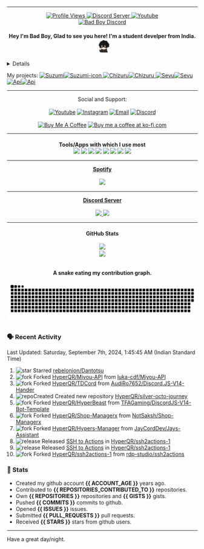 ----
<p align="center">
   <a href="https://github.com/Bad-Boy-Codes/">
   <img title="Profile Views" src="https://komarev.com/ghpvc/?username=Bad-Boy-Codes&style=flat-square&color=de1032">
   <a />
   <a href="https://dsc.gg/badboy">
   <img title="Discord Server" src="https://img.shields.io/discord/459910889924067358?label=Discord+Community&logo=discord&logoColor=fafafa&style=flat-square&color=de1032">
   <a /><a href="https://www.youtube.com/channel/UC9j9vzkxZvUHWOlDBx-fajw?sub_confirmation=1">
   <img title="Youtube" src="https://img.shields.io/youtube/channel/subscribers/UC9j9vzkxZvUHWOlDBx-fajw?label=You+Tube&logo=youtube&logoColor=fafafa&style=flat-square&color=de1032">
   <a />
   <br>
   <a href="https://discord.com/users/445073800850046977">
   <img title="Bad Boy Discord" src="https://discord.c99.nl/widget/theme-3/445073800850046977.png">
   <a />
</p>
<h4 align="center"> Hey I'm Bad Boy, Glad to see you here! I'm a student develper from India.<img src = "https://github.com/realatharv/GIFs/blob/main/Profile%20GIFs/when-you.gif" width = 40px></h4>
<details>
<summary>About Me</summary><br>
★ Currently working on websites and APIs<br></br>
★ Otaku Weeb<br></br>
★ Websites: <a href="https://api.badboy.is-a.dev">Api</a>, <a href="https://badboy.is-a.dev">Main Website</a>, <a href="https://semant.is-a.dev">Secondary Website</a>
</details>
<p>
   My projects: <a href="https://top.gg/bot/858565390615707668" target="_blank">
   <img alt="Suzumi" width="24px" src="https://i.imgur.com/lmp8A2o_d.webp?maxwidth=640&shape=thumb&fidelity=medium"><img alt="Suzumi-icon" width="70px"src="https://img.shields.io/badge/-Suzumi-de1032?style=flat&logo=codeIgniter&logoColor=white"/>  
   <a /><a href="https://dsc.gg/badboy" target="_blank">
   <img title="Chizuru" width="17px" src="https://static.wikia.nocookie.net/kanojo-okarishimasu/images/b/b1/Chizuru_Profile_Pic_%28Anime%29.png/revision/latest?cb=20210131180844"><img title="Chizuru" width="70px"src="https://img.shields.io/badge/-Chizuru-e63ccc?style=flat&logo=codeIgniter&logoColor=white"/>  
   <a /><a href="https://discord.gg/UTQRXgUAAX" target="_blank">
   <img title="Sevu" width="24px" src="https://i.imgur.com/dkFSAZZ.png"><img title="Sevu" width="56px"src="https://img.shields.io/badge/-Sevu-bc57ff?style=flat&logo=codeIgniter&logoColor=white"/>  
   <a /><a href="https://api.badboy.is-a.dev/" target="_blank">
   <img title="Api" width="54px" src="https://i.imgur.com/ODYGrmU.png"><img title="Api" width="56px"src="https://img.shields.io/badge/-Api-4599ff?style=flat&logo=maserati&logoColor=white"/>  
   <a />

----
</p>
<p align="center">
Social and Support: <br><br><a href="https://www.youtube.com/channel/UC9j9vzkxZvUHWOlDBx-fajw?sub_confirmation=1"><img title="Youtube" src="https://img.shields.io/badge/-Youtube-d60412?style=for-the-badge&logo=youtubegaming&logoColor=white"/></a>
<a href="https://instagram.com/_itz.bad.boy_"><img title="Instagram" src="https://img.shields.io/badge/-Instagram-d9025f?style=for-the-badge&logo=instagram&logoColor=white"/></a>
<a href="mailto:contact@mail.badboy.is-a.dev"><img title="Email" src="https://img.shields.io/badge/-Email-a317c2?style=for-the-badge&logo=Minutemailer&logoColor=white"/></a>
<a href="https://dsc.gg/badboy"><img title="Discord" src="https://img.shields.io/badge/-Discord-5502c2?style=for-the-badge&logo=discord&logoColor=white"/></a>
<br><br><a href="https://www.buymeacoffee.com/bad.boy" target="_blank"><img src="https://cdn.buymeacoffee.com/buttons/v2/default-red.png" alt="Buy Me A Coffee" style="height: 36px !important;height: 36px !important;" ></a> <a href='https://ko-fi.com/semant' target='_blank'><img height='36' style='border:0px;height:36px;' src='https://cdn.ko-fi.com/cdn/kofi3.png?v=3' border='0' alt='Buy me a coffee at ko-fi.com' /></a>

----
<h4 align="center">
Tools/Apps with which I use most </><br>
<img src="https://img.shields.io/badge/node.js%20-%2343853D.svg?&style=for-the-badge&logo=node.js&logoColor=white" />
<img src="https://img.shields.io/badge/javascript%20-%23323330.svg?&style=for-the-badge&logo=javascript&logoColor=%23F7DF1E" />
<img src="https://img.shields.io/badge/Express.js-000000?style=for-the-badge&logo=express&logoColor=white"> <img src="https://img.shields.io/badge/CSS3-1572B6?style=for-the-badge&logo=css3&logoColor=white">
<img src="https://img.shields.io/badge/html5%20-%23E34F26.svg?&style=for-the-badge&logo=html5&logoColor=white" />
<img src="https://img.shields.io/badge/css3%20-%231572B6.svg?&style=for-the-badge&logo=css3&logoColor=white" />
<img src="https://img.shields.io/badge/github%20-%23121011.svg?&style=for-the-badge&logo=github&logoColor=white" />
<img src="https://img.shields.io/badge/MongoDB-%234ea94b.svg?&style=for-the-badge&logo=mongodb&logoColor=white" />

----
<a href="https://open.spotify.com/user/316xfhtouhtysqxs7sncspxxhwwu" target="_blank"> Spotify</a>
<br></br>
<a href="https://spotify-github-profile.vercel.app/api/view?uid=316xfhtouhtysqxs7sncspxxhwwu&redirect=true"><img src = "https://spotify-github-profile.vercel.app/api/view?uid=316xfhtouhtysqxs7sncspxxhwwu&cover_image=true&theme=novatorem&bar_color=ff8a8a&bar_color_cover=true"/>
</a>

----
<div align="center">
<a href="https://dsc.gg/badboy" target="_blank"> Discord Server</a>
<br></br>
<a href="https://dsc.gg/badboy">
<img src="https://discordapp.com/api/guilds/459910889924067358/widget.png?style=banner2"></img>
<a href="https://discord.com/users/445073800850046977"><img src="https://lanyard-profile-readme.vercel.app/api/445073800850046977?idleMessage=Probably%20Watching%20Anime&borderRadius=8px" /></a>
</div>

----
<div align="center">
   <h4 align="center"> GitHub Stats </h4>
   <img src="https://github-readme-stats.vercel.app/api/top-langs/?username=Bad-Boy-Codes&show_icons=true&layout=compact&hide_border=true&theme=monokai&bg_color=18161a" /><br>
   <img src="https://github-readme-stats.vercel.app/api?username=Bad-Boy-Codes&show_icons=true&theme=monokai&hide_border=true&bg_color=18161a" /><br></br>
</div>
</p>
A snake eating my contribution graph.

![snake gif](https://github.com/bad-boy-codes/bad-boy-codes/blob/output/github-contribution-grid-snake.svg)

### 🗣 Recent Activity
<!--RECENT_ACTIVITY:last_update-->
Last Updated: Saturday, September 7th, 2024, 1:45:45 AM (Indian Standard Time)
<!--RECENT_ACTIVITY:last_update_end-->
<!--RECENT_ACTIVITY:start-->
1. ![star] Starred [rebelonion/Dantotsu](https://github.com/rebelonion/Dantotsu)
2. ![fork] Forked [HyperQR/Miyou-API](https://github.com/HyperQR/Miyou-API) from [luka-cdf/Miyou-API](https://github.com/luka-cdf/Miyou-API)
3. ![fork] Forked [HyperQR/TDCord](https://github.com/HyperQR/TDCord) from [AudiRo7652/Discord.JS-V14-Hander](https://github.com/AudiRo7652/Discord.JS-V14-Hander)
4. ![repoCreated] Created new repository [HyperQR/silver-octo-journey](https://github.com/HyperQR/silver-octo-journey)
5. ![fork] Forked [HyperQR/HyperBeast](https://github.com/HyperQR/HyperBeast) from [TFAGaming/DiscordJS-V14-Bot-Template](https://github.com/TFAGaming/DiscordJS-V14-Bot-Template)
6. ![fork] Forked [HyperQR/Shop-Managerx](https://github.com/HyperQR/Shop-Managerx) from [NotSaksh/Shop-Managerx](https://github.com/NotSaksh/Shop-Managerx)
7. ![fork] Forked [HyperQR/Hypers-Manager](https://github.com/HyperQR/Hypers-Manager) from [JayCordDev/Jays-Assistant](https://github.com/JayCordDev/Jays-Assistant)
8. ![release] Released [SSH to Actions](https://github.com/HyperQR/ssh2actions-1/releases/tag/12.000) in [HyperQR/ssh2actions-1](https://github.com/HyperQR/ssh2actions-1)
9. ![release] Released [SSH to Actions](https://github.com/HyperQR/ssh2actions-1/releases/tag/3.0.0) in [HyperQR/ssh2actions-1](https://github.com/HyperQR/ssh2actions-1)
10. ![fork] Forked [HyperQR/ssh2actions-1](https://github.com/HyperQR/ssh2actions-1) from [rdp-studio/ssh2actions](https://github.com/rdp-studio/ssh2actions)
<!--RECENT_ACTIVITY:end-->

### 🚀 Stats

- Created my github account **{{ ACCOUNT_AGE }}** years ago.
- Contributed to **{{ REPOSITORIES_CONTRIBUTED_TO }}** repositories.
- Own **{{ REPOSITORIES }}** repositories and **{{ GISTS }}** gists.
- Pushed **{{ COMMITS }}** commits to github.
- Opened **{{ ISSUES }}** issues.
- Submitted **{{ PULL_REQUESTS }}** pull requests.
- Received **{{ STARS }}** stars from github users.

<!-- Badges -->
[issueOpened]: https://cdn.jsdelivr.net/gh/Readme-Workflows/Readme-Icons@main/icons/octicons/IssueOpenedOld.svg
[issueClosed]: https://cdn.jsdelivr.net/gh/Readme-Workflows/Readme-Icons@main/icons/octicons/IssueClosedOld.svg

[prOpened]: https://cdn.jsdelivr.net/gh/Readme-Workflows/Readme-Icons@main/icons/octicons/PullRequestOpened.svg
[prClosed]: https://cdn.jsdelivr.net/gh/Readme-Workflows/Readme-Icons@main/icons/octicons/PullRequestClosed.svg
[prMerged]: https://cdn.jsdelivr.net/gh/Readme-Workflows/Readme-Icons@main/icons/octicons/PullRequestMerged.svg

[comment]: https://cdn.jsdelivr.net/gh/Readme-Workflows/Readme-Icons@main/icons/octicons/Comment.svg

[changesRequested]: https://cdn.jsdelivr.net/gh/Readme-Workflows/Readme-Icons@main/icons/octicons/RequestedChanges.svg
[approved]: https://cdn.jsdelivr.net/gh/Readme-Workflows/Readme-Icons@main/icons/octicons/ApprovedChanges.svg

[repoCreated]: https://cdn.jsdelivr.net/gh/Readme-Workflows/Readme-Icons@main/icons/octicons/Repository.svg
[release]: https://cdn.jsdelivr.net/gh/Readme-Workflows/Readme-Icons@main/icons/octicons/Release.svg
[star]: https://cdn.jsdelivr.net/gh/Readme-Workflows/Readme-Icons@main/icons/octicons/StarredRepository.svg
[wiki]: https://cdn.jsdelivr.net/gh/Readme-Workflows/Readme-Icons@main/icons/octicons/Wiki.svg
[fork]: https://cdn.jsdelivr.net/gh/Readme-Workflows/Readme-Icons@main/icons/octicons/ForkedRepository.svg
[people]: https://cdn.jsdelivr.net/gh/Readme-Workflows/Readme-Icons@main/icons/octicons/People.svg

----
Have a great day/night.
